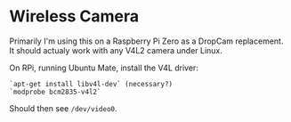 # Wireless Camera

Primarily I'm using this on a Raspberry Pi Zero as a DropCam replacement.
It should actualy work with any V4L2 camera under Linux.

On RPi, running Ubuntu Mate, install the V4L driver:

    `apt-get install libv4l-dev` (necessary?)
    `modprobe bcm2835-v4l2`

Should then see `/dev/video0`.
